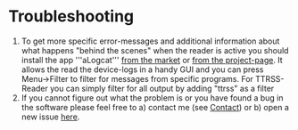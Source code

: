 # Troubleshooting #

  1. To get more specific error-messages and additional information about what happens "behind the scenes" when the reader is active you should install the app '''aLogcat''' [from the market](http://market.android.com/details?id=org.jtb.alogcat) or [from the project-page](http://code.google.com/p/alogcat/). It allows the read the device-logs in a handy GUI and you can press Menu->Filter to filter for messages from specific programs. For TTRSS-Reader you can simply filter for all output by adding "ttrss" as a filter
  1. If you cannot figure out what the problem is or you have found a bug in the software please feel free to a) contact me (see [Contact](https://code.google.com/p/ttrss-reader-fork/#Contact)) or b) open a new issue [here](https://code.google.com/p/ttrss-reader-fork/issues/entry).